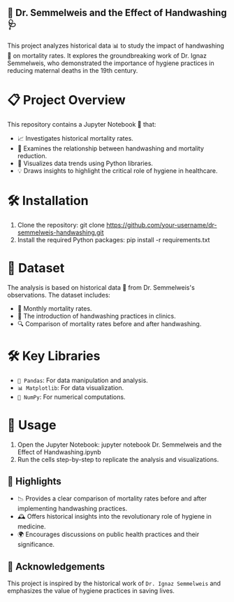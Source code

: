 ## 🧼 Dr. Semmelweis and the Effect of Handwashing 🩺
This project analyzes historical data 📊 to study the impact of handwashing 👐 on mortality rates. It explores the groundbreaking work of Dr. Ignaz Semmelweis, who demonstrated the importance of hygiene practices in reducing maternal deaths in the 19th century.

# 📋 Project Overview
This repository contains a Jupyter Notebook 📓 that:

- 📈 Investigates historical mortality rates.
- 🧴 Examines the relationship between handwashing and mortality reduction.
- 🎨 Visualizes data trends using Python libraries.
- 💡 Draws insights to highlight the critical role of hygiene in healthcare.

# 🛠️ Installation
1. Clone the repository:
git clone https://github.com/your-username/dr-semmelweis-handwashing.git
2. Install the required Python packages:
pip install -r requirements.txt

# 📂 Dataset
The analysis is based on historical data 📜 from Dr. Semmelweis's observations. The dataset includes:

- 📅 Monthly mortality rates.
- 🏥 The introduction of handwashing practices in clinics.
- 🔍 Comparison of mortality rates before and after handwashing.

# 🛠️ Key Libraries
- `🐼 Pandas`: For data manipulation and analysis.
- `📊 Matplotlib`: For data visualization.
- `🔢 NumPy`: For numerical computations.

# 🚀 Usage
1. Open the Jupyter Notebook:
jupyter notebook Dr. Semmelweis and the Effect of Handwashing.ipynb
2. Run the cells step-by-step to replicate the analysis and visualizations.

## 🌟 Highlights
- 📉 Provides a clear comparison of mortality rates before and after implementing handwashing practices.
- 🕰️ Offers historical insights into the revolutionary role of hygiene in medicine.
- 🌍 Encourages discussions on public health practices and their significance.

## 🙏 Acknowledgements
This project is inspired by the historical work of `Dr. Ignaz Semmelweis` and emphasizes the value of hygiene practices in saving lives.

